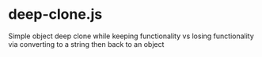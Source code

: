 # deep-clone.js
Simple object deep clone while keeping functionality vs losing functionality via converting to a string then back to an object
